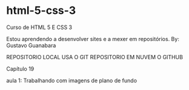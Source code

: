 # html-5-css-3
 Curso de HTML 5 E CSS 3

Estou aprendendo a desenvolver sites e a mexer em repositórios. By: Gustavo Guanabara 

REPOSITORIO LOCAL USA O GIT
REPOSITORIO EM NUVEM O GITHUB  


Capítulo 19

aula 1: Trabalhando com imagens de plano de fundo
